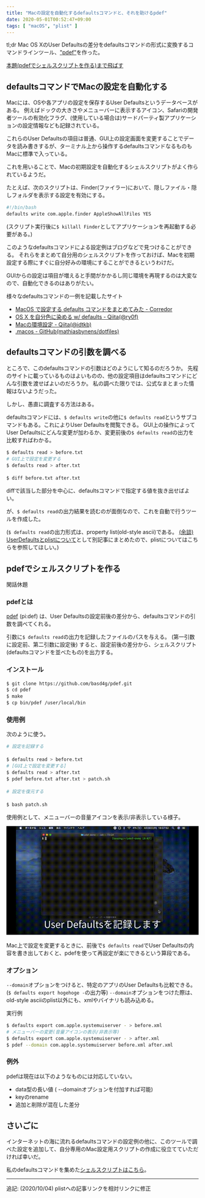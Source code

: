 ```yaml
---
title: "Macの設定を自動化するdefaultsコマンドと、それを助けるpdef"
date: 2020-05-01T00:52:47+09:00
tags: [ "macOS", "plist" ]
---
```


tl;dr Mac OS XのUser Defaultsの差分をdefaultsコマンドの形式に変換するコマンドラインツール、["pdef"](https://github.com/basd4g/pdef)を作った。

[本題(pdefでシェルスクリプトを作る)まで飛ばす](#pdefでシェルスクリプトを作る)

## defaultsコマンドでMacの設定を自動化する

Macには、OSや各アプリの設定を保存するUser Defaultsというデータベースがある。
例えばドックの大きさやメニューバーに表示するアイコン、Safariの開発者ツールの有効化フラグ、(使用している場合は)サードパーティ製アプリケーションの設定情報なども記録されている。

これらのUser Defaultsの項目は普通、GUI上の設定画面を変更することでデータを読み書きするが、ターミナル上から操作するdefaultsコマンドなるものもMacに標準で入っている。

これを用いることで、Macの初期設定を自動化するシェルスクリプトがよく作られているようだ。

たとえば、次のスクリプトは、Finder(ファイラー)において、隠しファイル・隠しフォルダを表示する設定を有効にする。

```sh
#!/bin/bash
defaults write com.apple.finder AppleShowAllFiles YES
```

(スクリプト実行後に`$ killall Finder`としてアプリケーションを再起動する必要がある。)

このようなdefaultsコマンドによる設定例はブログなどで見つけることができる。
それらをまとめて自分用のシェルスクリプトを作っておけば、Macを初期設定する際にすぐに自分好みの環境にすることができるというわけだ。

GUIからの設定は項目が増えると手間がかかるし同じ環境を再現するのは大変なので、自動化できるのはありがたい。

様々なdefaultsコマンドの一例を記載したサイト

- [MacOS で設定する defaults コマンドをまとめてみた - Corredor](https://neos21.hatenablog.com/entry/2019/01/10/080000)
- [OS X を自分色に染める w/ defaults - Qiita(@ry0f)](https://qiita.com/ry0f/items/f2c75f0a77b1012182d6)
- [Macの環境設定 - Qiita(@idtkb)](https://qiita.com/idtkb/items/68c44c6f7ba1e15924bb)
- [.macos - GitHub(mathiasbynens/dotfiles)](https://github.com/mathiasbynens/dotfiles/blob/master/.macos)

## defaultsコマンドの引数を調べる

ところで、このdefaultsコマンドの引数はどのようにして知るのだろうか。
先程のサイトに載っているものはよいものの、他の設定項目はdefaultsコマンドにどんな引数を渡せばよいのだろうか。
私の調べた限りでは、公式なまとまった情報はないようだった。

しかし、愚直に調査する方法はある。

defaultsコマンドには、`$ defaults write`の他に`$ defaults read`というサブコマンドもある。これによりUser Defaultsを閲覧できる。
GUI上の操作によってUser Defaultsにどんな変更が加わるか、変更前後の`$ defaults read`の出力を比較すればわかる。

```sh
$ defaults read > before.txt
# GUI上で設定を変更する
$ defaults read > after.txt

$ diff before.txt after.txt
```

diffで該当した部分を中心に、defaultsコマンドで指定する値を抜き出せばよい。

が、`$ defaults read`の出力結果を読むのが面倒なので、これを自動で行うツールを作成した。

(`$ defaults read`の出力形式は、property list(old-style ascii)である。
[(余談) UserDefaultsとplistについて](/posts/plist/)として別記事にまとめたので、plistについてはこちらを参照してほしい。)

## pdefでシェルスクリプトを作る

閑話休題

### pdefとは

[pdef](https://github.com/basd4g/pdef) (pi:def) は、User Defaultsの設定前後の差分から、defaultsコマンドの引数を調べてくれる。

引数に`$ defaults read`の出力を記録したファイルのパスを与える。 (第一引数に設定前、第二引数に設定後)
すると、設定前後の差分から、シェルスクリプト(defaultsコマンドを並べたもの)を出力する。

### インストール

```sh
$ git clone https://github.com/basd4g/pdef.git
$ cd pdef
$ make
$ cp bin/pdef /user/local/bin
```

### 使用例

次のように使う。

```sh
# 設定を記録する

$ defaults read > before.txt
# [GUI上で設定を変更する]
$ defaults read > after.txt
$ pdef before.txt after.txt > patch.sh

# 設定を復元する

$ bash patch.sh
```

使用例として、メニューバーの音量アイコンを表示/非表示している様子。

![使用例のスクリーンショット](pdef-demo.gif)

Mac上で設定を変更するときに、前後で`$ defaults read`でUser Defaultsの内容を書き出しておくと、pdefを使って再設定が楽にできるという算段である。

### オプション

`--domain`オプションをつけると、特定のアプリのUser Defaultsも比較できる。(`$ defaults export hogehoge -`の出力等)
`--domain`オプションをつけた際は、old-style asciiのplist以外にも、xmlやバイナリも読み込める。

実行例

```sh
$ defaults export com.apple.systemuiserver - > before.xml
# メニューバーの変更(音量アイコンの表示/非表示等)
$ defaults export com.apple.systemuiserver - > after.xml
$ pdef --domain com.apple.systemuiserver before.xml after.xml
```

### 例外

 pdefは現在は以下のようなものには対応していない。

 - data型の長い値 ( --domainオプションを付加すれば可能)
 - keyのrename
 - 追加と削除が混在した差分
  
## さいごに

インターネットの海に流れるdefaultsコマンドの設定例の他に、このツールで調べた設定を追加して、自分専用のMac設定用スクリプトの作成に役立てていただければ幸いだ。

私のdefaultsコマンドを集めた[シェルスクリプトはこちら](https://github.com/basd4g/dotfiles/tree/master/bin/user-default)。

---

追記: (2020/10/04) plistへの記事リンクを相対リンクに修正
